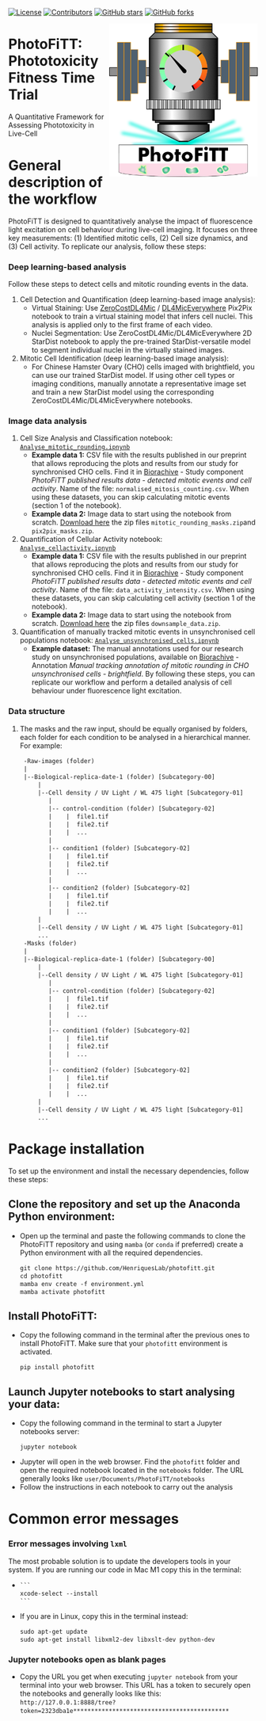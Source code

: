 [![License](https://img.shields.io/github/license/HenriquesLab/PhotoFiTT?color=Green)](https://github.com/HenriquesLab/PhotoFiTT/blob/main/LICENSE.txt)
[![Contributors](https://img.shields.io/github/contributors-anon/HenriquesLab/PhotoFiTT)](https://github.com/HenriquesLab/PhotoFiTT/graphs/contributors)
[![GitHub stars](https://img.shields.io/github/stars/HenriquesLab/PhotoFiTT?style=social)](https://github.com/HenriquesLab/PhotoFiTT/)
[![GitHub forks](https://img.shields.io/github/forks/HenriquesLab/PhotoFiTT?style=social)](https://github.com/HenriquesLab/PhotoFiTT/)


<img src="https://github.com/HenriquesLab/PhotoFiTT/blob/main/docs/logo/photofitt-logo.png" align="right" width="300"/>

# PhotoFiTT: Phototoxicity Fitness Time Trial
A Quantitative Framework for Assessing Phototoxicity in Live-Cell

# General description of the workflow
PhotoFiTT is designed to quantitatively analyse the impact of fluorescence light excitation on cell behaviour during live-cell imaging. It focuses on three key measurements: (1) Identified mitotic cells, (2) Cell size dynamics, and (3) Cell activity.
To replicate our analysis, follow these steps: 

### Deep learning-based analysis
Follow these steps to detect cells and mitotic rounding events in the data.
1. Cell Detection and Quantification (deep learning-based image analysis):
   - Virtual Staining: Use [ZeroCostDL4Mic](https://github.com/HenriquesLab/ZeroCostDL4Mic) / [DL4MicEverywhere](https://github.com/HenriquesLab/DL4MicEverywhere) Pix2Pix notebook to train a virtual staining model that infers cell nuclei. This analysis is applied only to the first frame of each video.
   - Nuclei Segmentation: Use ZeroCostDL4Mic/DL4MicEverywhere 2D StarDist notebook to apply the pre-trained StarDist-versatile model to segment individual nuclei in the virtually stained images.
2. Mitotic Cell Identification (deep learning-based image analysis):
   - For Chinese Hamster Ovary (CHO) cells imaged with brightfield, you can use our trained StarDist model. If using other cell types or imaging conditions, manually annotate a representative image set and train a new StarDist model using the corresponding ZeroCostDL4Mic/DL4MicEverywhere notebooks.

### Image data analysis
1. Cell Size Analysis and Classification notebook: [`Analyse_mitotic_rounding.ipnynb`](https://github.com/HenriquesLab/PhotoFiTT/blob/main/notebooks/Analyse_mitotic_rounding.ipynb)
   - **Example data 1:** CSV file with the results published in our preprint that allows reproducing the plots and results from our study for synchronised CHO cells. Find it in [Biorachive](https://www.ebi.ac.uk/biostudies/bioimages/studies/S-BIAD1269) - Study component *PhotoFiTT published results data - detected mitotic events and cell activity*. Name of the file: `normalised_mitosis_counting.csv`.  When using these datasets, you can skip calculating mitotic events (section 1 of the notebook).
   - **Example data 2:** Image data to start using the notebook from scratch. [Download here](https://zenodo.org/records/12733476) the zip files `mitotic_rounding_masks.zip`and `pix2pix_masks.zip`. 
2. Quantification of Cellular Activity notebook: [`Analyse_cellactivity.ipnynb`](https://github.com/HenriquesLab/PhotoFiTT/blob/main/notebooks/Analyse_cellactivity.ipynb)
   - **Example data 1:** CSV file with the results published in our preprint that allows reproducing the plots and results from our study for synchronised CHO cells. Find it in [Biorachive](https://www.ebi.ac.uk/biostudies/bioimages/studies/S-BIAD1269) - Study component *PhotoFiTT published results data - detected mitotic events and cell activity*. Name of the file: `data_activity_intensity.csv`. When using these datasets, you can skip calculating cell activity (section 1 of the notebook).
   - **Example data 2:** Image data to start using the notebook from scratch. [Download here](https://zenodo.org/records/12733476) the zip files `downsample_data.zip`. 
3. Quantification of manually tracked mitotic events in unsynchronised cell populations notebook: [`Analyse_unsynchronised_cells.ipnynb`](https://github.com/HenriquesLab/PhotoFiTT/blob/main/notebooks/Analyse_unsynchronised_cells.ipynb)
   - **Example dataset:** The manual annotations used for our research study on unsynchronised populations, available on [Biorachive](https://www.ebi.ac.uk/biostudies/bioimages/studies/S-BIAD1269) - Annotation *Manual tracking annotation of mitotic rounding in CHO unsynchronised cells - brightfield*.
By following these steps, you can replicate our workflow and perform a detailed analysis of cell behaviour under fluorescence light excitation.

### Data structure

1. The masks and the raw input, should be equally organised by folders, each folder for each condition to be analysed in a hierarchical manner.
   For example:
      ```
       -Raw-images (folder)
       |
       |--Biological-replica-date-1 (folder) [Subcategory-00]
           |
           |--Cell density / UV Light / WL 475 light [Subcategory-01] 
              |
              |-- control-condition (folder) [Subcategory-02] 
              |    |  file1.tif
              |    |  file2.tif
              |    |  ...
              |
              |-- condition1 (folder) [Subcategory-02] 
              |    |  file1.tif
              |    |  file2.tif
              |    |  ...
              |
              |-- condition2 (folder) [Subcategory-02] 
              |    |  file1.tif
              |    |  file2.tif
              |    |  ...
           |
           |--Cell density / UV Light / WL 475 light [Subcategory-01]
           ...
       -Masks (folder)
       |
       |--Biological-replica-date-1 (folder) [Subcategory-00]
           |
           |--Cell density / UV Light / WL 475 light [Subcategory-01] 
              |
              |-- control-condition (folder) [Subcategory-02] 
              |    |  file1.tif
              |    |  file2.tif
              |    |  ...
              |
              |-- condition1 (folder) [Subcategory-02] 
              |    |  file1.tif
              |    |  file2.tif
              |    |  ...
              |
              |-- condition2 (folder) [Subcategory-02] 
              |    |  file1.tif
              |    |  file2.tif
              |    |  ...
           |
           |--Cell density / UV Light / WL 475 light [Subcategory-01]
           ...
      ```
      
# Package installation

To set up the environment and install the necessary dependencies, follow these steps:

## Clone the repository and set up the Anaconda Python environment:
- Open up the terminal and paste the following commands to clone the PhotoFiTT repository and using `mamba` (or `conda` if preferred) create a Python environment with all the required dependencies.
  ```
  git clone https://github.com/HenriquesLab/photofitt.git
  cd photofitt
  mamba env create -f environment.yml  
  mamba activate photofitt
  ```
## Install PhotoFiTT:
  - Copy the following command in the terminal after the previous ones to install PhotoFiTT. Make sure that your `photofitt` environment is activated.
    ```
    pip install photofitt
    ```
## Launch Jupyter notebooks to start analysing your data:
  - Copy the following command in the terminal to start a Jupyter notebooks server:
    ```
    jupyter notebook
    ```
   - Jupyter will open in the web browser. Find the `photofitt` folder and open the required notebook located in the `notebooks` folder. The URL generally looks like `user/Documents/PhotoFiTT/notebooks`
   - Follow the instructions in each notebook to carry out the analysis

# Common error messages

### Error messages involving `lxml` 

The most probable solution is to update the developers tools in your system.
If you are running our code in Mac M1 copy this in the terminal:

- 
      ```
      xcode-select --install
      ```
- If you are in Linux, copy this in the terminal instead: 
    ```
    sudo apt-get update
    sudo apt-get install libxml2-dev libxslt-dev python-dev
    ```

### Jupyter notebooks open as blank pages
  - Copy the URL you get when executing `jupyter notebook` from your terminal into your web browser. This URL has a token to securely open the notebooks and generally looks like this:
`http://127.0.0.1:8888/tree?token=2323dba1e********************************************`


